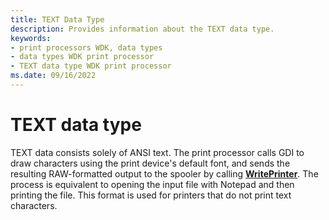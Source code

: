 ```yaml
---
title: TEXT Data Type
description: Provides information about the TEXT data type.
keywords:
- print processors WDK, data types
- data types WDK print processor
- TEXT data type WDK print processor
ms.date: 09/16/2022
---
```


# TEXT data type

TEXT data consists solely of ANSI text. The print processor calls GDI to draw characters using the print device's default font, and sends the resulting RAW-formatted output to the spooler by calling [**WritePrinter**](/windows/win32/printdocs/writeprinter). The process is equivalent to opening the input file with Notepad and then printing the file. This format is used for printers that do not print text characters.
